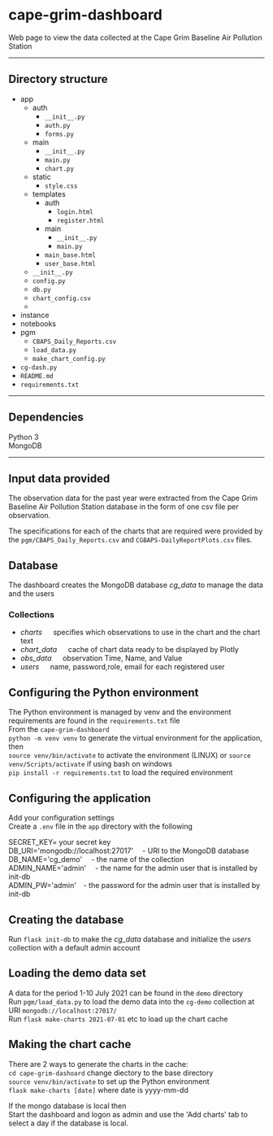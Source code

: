 # cape-grim-dashboard
Web page to view the data collected at the Cape Grim Baseline Air Pollution Station
********   

## Directory structure 
- app  
    - auth  
        - `__init__.py`  
        - `auth.py`  
        - `forms.py`  
    - main  
        - `__init__.py`  
        - `main.py`  
        - `chart.py`
    - static  
        - `style.css`   
    - templates  
        - auth  
            - `login.html`  
            - `register.html`  
        - main  
            - `__init__.py`  
            - `main.py`  
        - `main_base.html`  
        - `user_base.html`
    - `__init__.py`  
    - `config.py`  
    - `db.py`  
    - `chart_config.csv`  
    -    
- instance  
- notebooks  
- pgm  
    - `CBAPS_Daily_Reports.csv`  
    - `load_data.py`  
    - `make_chart_config.py`  
- `cg-dash.py`  
- `README.md`  
- `requirements.txt`  
********  
## Dependencies  
Python 3  
MongoDB   
********
## Input data provided   
The observation data for the past year were extracted from the Cape Grim Baseline Air Pollution Station database in the form of one csv file per observation. 

The specifications for each of the charts that are required were provided by the `pgm/CBAPS_Daily_Reports.csv` and  `CGBAPS-DailyReportPlots.csv`  files.  

## Database  
The dashboard creates the MongoDB database *cg_data* to manage the data and the users  
  
### Collections  
- *charts* &emsp; specifies which observations to use in the chart and the chart text  
- *chart_data* &emsp; cache of chart data ready to be displayed by Plotly  
- *obs_data* &emsp; observation Time, Name, and Value  
- *users* &emsp; name, password,role, email for each registered user  

## Configuring the Python environment 
The Python environment is managed by venv and the environment requirements are found in the `requirements.txt` file   
From the `cape-grim-dashboard`  
`python -m venv venv` to generate the virtual environment for the application, then   
`source venv/bin/activate` to activate the environment (LINUX)  or `source venv/Scripts/activate` if using bash on windows  
`pip install -r requirements.txt` to load the required environment  

## Configuring the application   
Add your configuration settings    
Create a `.env` file in the `app` directory with the following  

SECRET_KEY= your secret key   
DB_URI='mongodb://localhost:27017'&emsp; - URI to the MongoDB database   
DB_NAME='cg_demo'&emsp; - the name of the collection   
ADMIN_NAME='admin'&emsp; - the name for the admin user that is installed by init-db   
ADMIN_PW='admin'&emsp;- the password for the admin user that is installed by init-db   

## Creating the database  
Run `flask init-db` to make the *cg_data* database and initialize the *users* collection with a default admin account  

## Loading the demo data set 
A data  for the period 1-10 July 2021 can be found in the `demo` directory  
Run `pgm/load_data.py` to load the demo data into the `cg-demo` collection at URI `mongodb://localhost:27017/`     
Run `flask make-charts 2021-07-01` etc to load up the chart cache  

## Making the chart cache   
There are 2 ways to generate the charts in the cache:   
`cd cape-grim-dashoard` change diectory to the base directory  
`source venv/bin/activate` to set up the Python environment  
`flask make-charts [date]` where date is yyyy-mm-dd 

If the mongo database is local then  
Start the dashboard and logon as admin and use the 'Add charts' tab to select a day if the database is local.  

